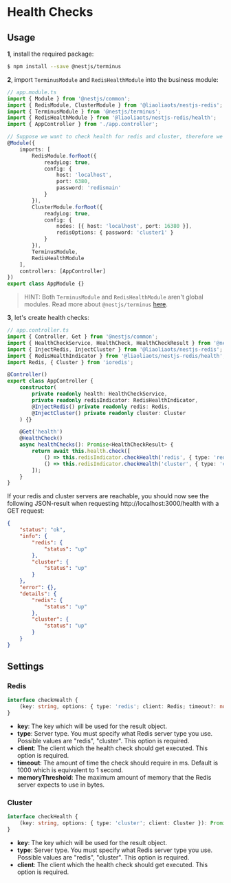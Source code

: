 # Health Checks

## Usage

**1**, install the required package:

```sh
$ npm install --save @nestjs/terminus
```

**2**, import `TerminusModule` and `RedisHealthModule` into the business module:

```TypeScript
// app.module.ts
import { Module } from '@nestjs/common';
import { RedisModule, ClusterModule } from '@liaoliaots/nestjs-redis';
import { TerminusModule } from '@nestjs/terminus';
import { RedisHealthModule } from '@liaoliaots/nestjs-redis/health';
import { AppController } from './app.controller';

// Suppose we want to check health for redis and cluster, therefore we need to import the `ClusterModule` and `RedisModule`.
@Module({
    imports: [
        RedisModule.forRoot({
            readyLog: true,
            config: {
                host: 'localhost',
                port: 6380,
                password: 'redismain'
            }
        }),
        ClusterModule.forRoot({
            readyLog: true,
            config: {
                nodes: [{ host: 'localhost', port: 16380 }],
                redisOptions: { password: 'cluster1' }
            }
        }),
        TerminusModule,
        RedisHealthModule
    ],
    controllers: [AppController]
})
export class AppModule {}
```

> HINT: Both `TerminusModule` and `RedisHealthModule` aren't global modules. Read more about `@nestjs/terminus` [here](https://docs.nestjs.com/recipes/terminus).

**3**, let's create health checks:

```TypeScript
// app.controller.ts
import { Controller, Get } from '@nestjs/common';
import { HealthCheckService, HealthCheck, HealthCheckResult } from '@nestjs/terminus';
import { InjectRedis, InjectCluster } from '@liaoliaots/nestjs-redis';
import { RedisHealthIndicator } from '@liaoliaots/nestjs-redis/health';
import Redis, { Cluster } from 'ioredis';

@Controller()
export class AppController {
    constructor(
        private readonly health: HealthCheckService,
        private readonly redisIndicator: RedisHealthIndicator,
        @InjectRedis() private readonly redis: Redis,
        @InjectCluster() private readonly cluster: Cluster
    ) {}

    @Get('health')
    @HealthCheck()
    async healthChecks(): Promise<HealthCheckResult> {
        return await this.health.check([
            () => this.redisIndicator.checkHealth('redis', { type: 'redis', client: this.redis }),
            () => this.redisIndicator.checkHealth('cluster', { type: 'cluster', client: this.cluster })
        ]);
    }
}
```

If your redis and cluster servers are reachable, you should now see the following JSON-result when requesting http://localhost:3000/health with a GET request:

```json
{
    "status": "ok",
    "info": {
        "redis": {
            "status": "up"
        },
        "cluster": {
            "status": "up"
        }
    },
    "error": {},
    "details": {
        "redis": {
            "status": "up"
        },
        "cluster": {
            "status": "up"
        }
    }
}
```

## Settings

### Redis

```TypeScript
interface checkHealth {
    (key: string, options: { type: 'redis'; client: Redis; timeout?: number; memoryThreshold?: number }): Promise<HealthIndicatorResult>;
}
```

-   **key**: The key which will be used for the result object.
-   **type**: Server type. You must specify what Redis server type you use. Possible values are "redis", "cluster". This option is required.
-   **client**: The client which the health check should get executed. This option is required.
-   **timeout**: The amount of time the check should require in ms. Default is 1000 which is equivalent to 1 second.
-   **memoryThreshold**: The maximum amount of memory that the Redis server expects to use in bytes.

### Cluster

```TypeScript
interface checkHealth {
    (key: string, options: { type: 'cluster'; client: Cluster }): Promise<HealthIndicatorResult>;
}
```

-   **key**: The key which will be used for the result object.
-   **type**: Server type. You must specify what Redis server type you use. Possible values are "redis", "cluster". This option is required.
-   **client**: The client which the health check should get executed. This option is required.
